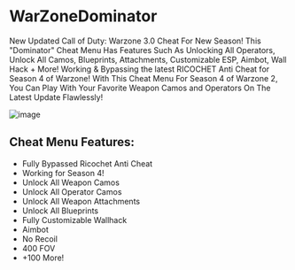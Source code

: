 # WarZoneDominator
New Updated Call of Duty: Warzone 3.0 Cheat For New Season!
This "Dominator" Cheat Menu Has Features Such As Unlocking All Operators, Unlock All Camos, Blueprints, Attachments, Customizable ESP, Aimbot, Wall Hack + More! Working & Bypassing the latest RICOCHET Anti Cheat for Season 4 of Warzone! With This Cheat Menu For Season 4 of Warzone 2, You Can Play With Your Favorite Weapon Camos and Operators On The Latest Update Flawlessly!


![image](https://github.com/asye7sjhnbr/WarZoneD0minator/assets/163637529/af35f8e8-7a8a-4e78-9349-2c31c9a59184)


## Cheat Menu Features:
- Fully Bypassed Ricochet Anti Cheat
- Working for Season 4!
- Unlock All Weapon Camos
- Unlock All Operator Camos
- Unlock All Weapon Attachments
- Unlock All Blueprints
- Fully Customizable Wallhack
- Aimbot
- No Recoil
- 400 FOV
- +100 More!


